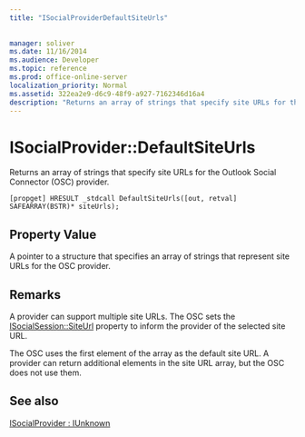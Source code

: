 ```yaml
---
title: "ISocialProviderDefaultSiteUrls"
 
 
manager: soliver
ms.date: 11/16/2014
ms.audience: Developer
ms.topic: reference
ms.prod: office-online-server
localization_priority: Normal
ms.assetid: 322ea2e9-d6c9-48f9-a927-7162346d16a4
description: "Returns an array of strings that specify site URLs for the Outlook Social Connector (OSC) provider."
---
```


# ISocialProvider::DefaultSiteUrls

Returns an array of strings that specify site URLs for the Outlook Social Connector (OSC) provider.
  
```
[propget] HRESULT _stdcall DefaultSiteUrls([out, retval] SAFEARRAY(BSTR)* siteUrls);
```

## Property Value

A pointer to a structure that specifies an array of strings that represent site URLs for the OSC provider.
  
## Remarks

A provider can support multiple site URLs. The OSC sets the [ISocialSession::SiteUrl](isocialsession-siteurl.md) property to inform the provider of the selected site URL. 
  
The OSC uses the first element of the array as the default site URL. A provider can return additional elements in the site URL array, but the OSC does not use them. 
  
## See also



[ISocialProvider : IUnknown](isocialprovideriunknown.md)

